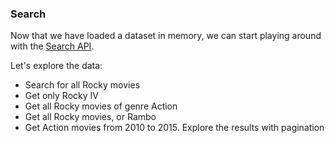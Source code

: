 ### Search

Now that we have loaded a dataset in memory, we can start playing around with the [Search API](https://www.elastic.co/guide/en/elasticsearch/reference/current/search.html).

Let's explore the data:
- Search for all Rocky movies
- Get only Rocky IV
- Get all Rocky movies of genre Action
- Get all Rocky movies, or Rambo
- Get Action movies from 2010 to 2015. Explore the results with pagination
